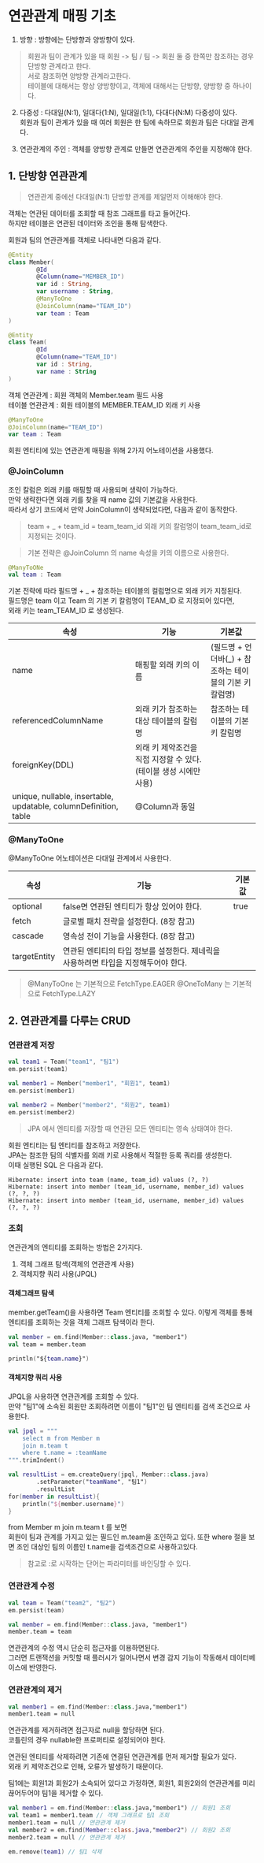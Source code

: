# 연관관계 매핑 기초
1. 방향 : 방향에는 단방향과 양방향이 있다.   

> 회원과 팀이 관계가 있을 때 회원 -> 팀 / 팀 -> 회원 둘 중 한쪽만 참조하는 경우 단방향 관계라고 한다.    
> 서로 참조하면 양방향 관계라고한다.   
> 테이블에 대해서는 항상 양방향이고, 객체에 대해서는 단방향, 양방향 중 하나이다.   

2. 다중성 : 다대일(N:1), 일대다(1:N), 일대일(1:1), 다대다(N:M) 다중성이 있다.   
회원과 팀이 관계가 있을 때 여러 회원은 한 팀에 속하므로 회원과 팀은 다대일 관계다.

3. 연관관계의 주인 : 객체를 양방향 관계로 만들면 연관관계의 주인을 지정해야 한다.

## 1. 단방향 연관관계

> 연관관계 중에선 다대일(N:1) 단방향 관계를 제일먼저 이해해야 한다.

객체는 연관된 데이터를 조회할 때 참조 그래프를 타고 들어간다.  
하지만 테이블은 연관된 데이터와 조인을 통해 탐색한다.   

회원과 팀의 연관관계를 객체로 나타내면 다음과 같다.

```kotlin
@Entity
class Member(
        @Id
        @Column(name="MEMBER_ID")
        var id : String,
        var username : String,
        @ManyToOne
        @JoinColumn(name="TEAM_ID")
        var team : Team
)

@Entity
class Team(
        @Id
        @Column(name="TEAM_ID")
        var id : String,
        var name : String
)
```

객체 연관관계 : 회원 객체의 Member.team 필드 사용   
테이블 연관관계 : 회원 테이블의 MEMBER.TEAM_ID 외래 키 사용

```kotlin
@ManyToOne
@JoinColumn(name="TEAM_ID")
var team : Team
```

회원 엔티티에 있는 연관관계 매핑을 위해 2가지 어노테이션을 사용했다.   

### @JoinColumn

조인 칼럼은 외래 키를 매핑할 때 사용되며 생략이 가능하다.   
만약 생략한다면 외래 키를 찾을 때 name 값의 기본값을 사용한다.   
따라서 상기 코드에서 만약 JoinColumn이 생략되었다면, 다음과 같이 동작한다.   

> team + _ + team_id = team_team_id
외래 키의 칼럼명이 team_team_id로 지정되는 것이다.   

> 기본 전략은 @JoinColumn 의 name 속성을 키의 이름으로 사용한다.

```kotlin
@ManyToONe
val team : Team
```

기본 전략에 따라 필드명 + _ + 참조하는 테이블의 컬럼명으로 외래 키가 지정된다.   
필드명은 team 이고 Team 의 기본 키 칼럼명이 TEAM_ID 로 지정되어 있다면,   
외래 키는 team_TEAM_ID 로 생성된다.   

속성 | 기능 | 기본값
--- | --- | ---
name | 매핑할 외래 키의 이름 | (필드명 + 언더바(_) + 참조하는 테이블의 기본 키 칼럼명) 
referencedColumnName | 외래 키가 참조하는 대상 테이블의 칼럼명 | 참조하는 테이블의 기본 키 칼럼명
foreignKey(DDL) | 외래 키 제약조건을 직접 지정할 수 있다.(테이블 생성 시에만 사용)
unique, nullable, insertable, updatable, columnDefinition, table | @Column과 동일


### @ManyToOne

@ManyToOne 어노테이션은 다대일 관계에서 사용한다.

속성 | 기능 | 기본값
--- | --- | ---
optional | false면 연관된 엔티티가 항상 있어야 한다. | true
fetch | 글로벌 패치 전략을 설정한다. (8장 참고) |
cascade | 영속성 전이 기능을 사용한다. (8장 참고) |
targetEntity | 연관된 엔티티의 타입 정보를 설정한다. 제네릭을 사용하려면 타입을 지정해두어야 한다. |

> @ManyToOne 는 기본적으로 FetchType.EAGER
> @OneToMany 는 기본적으로 FetchType.LAZY

## 2. 연관관계를 다루는 CRUD
### 연관관계 저장

```kotlin
val team1 = Team("team1", "팀1")
em.persist(team1)

val member1 = Member("member1", "회원1", team1)
em.persist(member1)

val member2 = Member("member2", "회원2", team1)
em.persist(member2)
```

> JPA 에서 엔티티를 저장할 때 연관된 모든 엔티티는 영속 상태여야 한다.   

회원 엔티티는 팀 엔티티를 참조하고 저장한다.   
JPA는 참조한 팀의 식별자를 외래 키로 사용해서 적절한 등록 쿼리를 생성한다.   
이때 실행된 SQL 은 다음과 같다.

```query
Hibernate: insert into team (name, team_id) values (?, ?)
Hibernate: insert into member (team_id, username, member_id) values (?, ?, ?)
Hibernate: insert into member (team_id, username, member_id) values (?, ?, ?)
```

### 조회

연관관계의 엔티티를 조회하는 방법은 2가지다.
1. 객체 그래프 탐색(객체의 연관관계 사용)
2. 객체지향 쿼리 사용(JPQL)

#### 객체그래프 탐색

member.getTeam()을 사용하면 Team 엔티티를 조회할 수 있다.
이렇게 객체를 통해 엔티티를 조회하는 것을 객체 그래프 탐색이라 한다.   

```kotlin
val member = em.find(Member::class.java, "member1")
val team = member.team

println("${team.name}")
```

#### 객체지향 쿼리 사용

JPQL을 사용하면 연관관계를 조회할 수 있다.   
만약 "팀1"에 소속된 회원만 조회하려면 이름이 "팀1"인 팀 엔티티를 검색 조건으로 사용한다.      

```kotlin
val jpql = """
    select m from Member m
    join m.team t 
    where t.name = :teamName
""".trimIndent()

val resultList = em.createQuery(jpql, Member::class.java)
        .setParameter("teamName", "팀1")
        .resultList
for(member in resultList){
    println("${member.username}")
}
``` 

from Member m join m.team t 를 보면    
회원이 팀과 관계를 가지고 있는 필드인 m.team을 조인하고 있다.
또한 where 절을 보면 조인 대상인 팀의 이름인 t.name을 검색조건으로 사용하고있다.   

> 참고로 :로 시작하는 단어는 파라미터를 바인딩할 수 있다.

### 연관관계 수정

```kotlin
val team = Team("team2", "팀2")
em.persist(team)

val member = em.find(Member::class.java, "member1")
member.team = team
```

연관관계의 수정 역시 단순히 접근자를 이용하면된다.   
그러면 트랜잭션을 커밋할 때 플러시가 일어나면서 변경 감지 기능이 작동해서 데이터베이스에 반영한다.   

### 연관관계의 제거

```kotlin
val member1 = em.find(Member::class.java,"member1")
member1.team = null
```

연관관계를 제거하려면 접근자로 null을 할당하면 된다.  
코틀린의 경우 nullable한 프로퍼티로 설정되어야 한다.   

연관된 엔티티를 삭제하려면 기존에 연결된 연관관계를 먼저 제거할 필요가 있다.   
외래 키 제약조건으로 인해, 오류가 발생하기 때문이다.   

팀1에는 회원1과 회원2가 소속되어 있다고 가정하면, 회원1, 회원2와의 연관관계를 미리 끊어두어야 팀1을 제거할 수 있다.   

```kotlin
val member1 = em.find(Member::class.java,"member1") // 회원1 조회
val team1 = member1.team // 객체 그래프로 팀1 조회
member1.team = null // 연관관계 제거
val member2 = em.find(Member::class.java,"member2") // 회원2 조회
member2.team = null // 연관관계 제거

em.remove(team1) // 팀1 삭제
```

